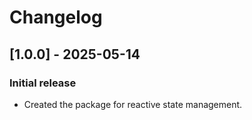 # Changelog

## [1.0.0] - 2025-05-14
### Initial release
- Created the package for reactive state management.
